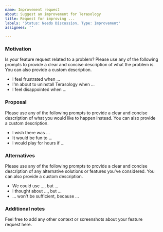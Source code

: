 ```yaml
---
name: Improvement request
about: Suggest an improvement for Terasology
title: Request for improving ...
labels: 'Status: Needs Discussion, Type: Improvement'
assignees: ''

---
```


<!-- Thanks for taking the time to submit a thorough request for Terasology! :-)
Note that for suggestions, general questions & support you can approach us on Discord: https://discord.gg/terasology -->

### Motivation

Is your feature request related to a problem? Please use any of the following prompts to provide a clear and concise description of what the problem is. You can also provide a custom description.

* I feel frustrated when ...
* I'm about to uninstall Terasology when ...
* I feel disappointed when ...

### Proposal

Please use any of the following prompts to provide a clear and concise description of what you would like to happen instead. You can also provide a custom description.

* I wish there was ...
* It would be fun to ...
* I would play for hours if ...

### Alternatives

Please use any of the following prompts to provide a clear and concise description of any alternative solutions or features you've considered. You can also provide a custom description.

* We could use ..., but ...
* I thought about ..., but ...
* ... won't be sufficient, because ...

### Additional notes

Feel free to add any other context or screenshots about your feature request here.
